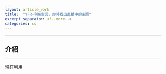```yaml
---
layout: article_work
title:  "YFR-利用留言，即時找出直播中的主題"
excerpt_separator: <!--more-->
categories: cs
---
```


---
## 介紹
---

現在利用
